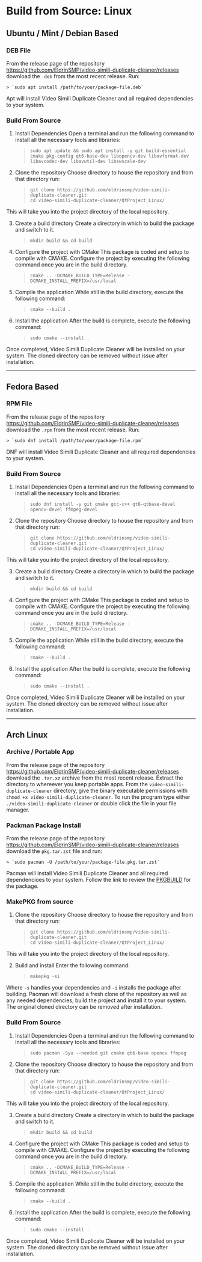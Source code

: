 # Build from Source: Linux

## Ubuntu / Mint / Debian Based

### DEB File

From the release page of the repository <https://github.com/EldrinSMP/video-simili-duplicate-cleaner/releases> download the `.deb` from the most recent release. Run:

    > `sudo apt install /path/to/your/package-file.deb`

Apt will install Video Simili Duplicate Cleaner and all required dependencies to your system.

### Build From Source

1. Install Dependencies
Open a terminal and run the following command to install all the necessary tools and libraries:

    > `sudo apt update && sudo apt install -y git build-essential cmake pkg-config qt6-base-dev libopencv-dev libavformat-dev libavcodec-dev libavutil-dev libswscale-dev`

2. Clone the repository
Choose directory to house the repository and from that directory run:

    > ```
    > git clone https://github.com/eldrinsmp/video-simili-duplicate-cleaner.git
    > cd video-simili-duplicate-cleaner/QtProject_Linux/
    > ```

This will take you into the project directory of the local repository.

3. Create a build directory
Create a directory in which to build the package and switch to it.

    > `mkdir build && cd build`

4. Configure the project with CMake
This package is coded and setup to compile with CMAKE. Configure the project by executing the following command once you are in the build directory.

    > `cmake .. -DCMAKE_BUILD_TYPE=Release -DCMAKE_INSTALL_PREFIX=/usr/local`

5. Compile the application
While still in the build directory, execute the following command:

    > `cmake --build .`

5. Install the application
After the build is complete, execute the following command:

    > `sudo cmake --install .`

Once completed, Video Simili Duplicate Cleaner will be installed on your system. The cloned directory can be removed without issue after installation.

---

## Fedora Based

### RPM File

From the release page of the repository <https://github.com/EldrinSMP/video-simili-duplicate-cleaner/releases> download the `.rpm` from the most recent release. Run:

    > `sudo dnf install /path/to/your/package-file.rpm`

DNF will install Video Simili Duplicate Cleaner and all required dependencies to your system.

### Build From Source

1. Install Dependencies
Open a terminal and run the following command to install all the necessary tools and libraries:

    > `sudo dnf install -y git cmake gcc-c++ qt6-qtbase-devel opencv-devel ffmpeg-devel`

2. Clone the repository
Choose directory to house the repository and from that directory run:

    > ```
    > git clone https://github.com/eldrinsmp/video-simili-duplicate-cleaner.git
    > cd video-simili-duplicate-cleaner/QtProject_Linux/
    > ```

This will take you into the project directory of the local repository.

3. Create a build directory
Create a directory in which to build the package and switch to it.

    > `mkdir build && cd build`

4. Configure the project with CMake
This package is coded and setup to compile with CMAKE. Configure the project by executing the following command once you are in the build directory.

    > `cmake .. -DCMAKE_BUILD_TYPE=Release -DCMAKE_INSTALL_PREFIX=/usr/local`

5. Compile the application
While still in the build directory, execute the following command:

    > `cmake --build .`

5. Install the application
After the build is complete, execute the following command:

    > `sudo cmake --install .`

Once completed, Video Simili Duplicate Cleaner will be installed on your system. The cloned directory can be removed without issue after installation.

---

## Arch Linux

### Archive / Portable App

From the release page of the repository <https://github.com/EldrinSMP/video-simili-duplicate-cleaner/releases> download the `.tar.xz` archive from the most recent release. Extract the directory to whereever you keep portable apps. From the `video-simili-duplicate-cleaner` directory, give the binary executable permissions with `chmod +x video-simili-duplicate-cleaner`. To run the program type either `./video-simili-duplicate-cleaner` or double click the file in your file manager.

### Packman Package Install

From the release page of the repository <https://github.com/EldrinSMP/video-simili-duplicate-cleaner/releases> download the `pkg.tar.zst` file and run:

    > `sudo pacman -U /path/to/your/package-file.pkg.tar.zst` 

Pacman will install Video Simili Duplicate Cleaner and all required dependencioes to your system. Follow the link to review the [PKGBUILD](https://github.com/EldrinSMP/video-simili-duplicate-cleaner/blob/4995e70011f15ef350e254d5f6af3aa83a4aa005/QtProject_Linux/PKGBUILD) for the package.

### MakePKG from source

1. Clone the repository
Choose directory to house the repository and from that directory run:

    > ```
    > git clone https://github.com/eldrinsmp/video-simili-duplicate-cleaner.git
    > cd video-simili-duplicate-cleaner/QtProject_Linux/
    > ```

This will take you into the project directory of the local repository.

2. Build and install
Enter the following command:

    > `makepkg -si`

Where `-s` handles your dependencies and `-i` installs the package after building. Pacman will download a fresh clone of the repository as well as any needed dependencies, build the project and install it to your system. The original cloned directory can be removed after installation.

### Build From Source

1. Install Dependencies
Open a terminal and run the following command to install all the necessary tools and libraries:

    > `sudo pacman -Syu --needed git cmake qt6-base opencv ffmpeg`

2. Clone the repository
Choose directory to house the repository and from that directory run:

    > ```
    > git clone https://github.com/eldrinsmp/video-simili-duplicate-cleaner.git
    > cd video-simili-duplicate-cleaner/QtProject_Linux/
    > ```

This will take you into the project directory of the local repository.

3. Create a build directory
Create a directory in which to build the package and switch to it.

    > `mkdir build && cd build`

4. Configure the project with CMake
This package is coded and setup to compile with CMAKE. Configure the project by executing the following command once you are in the build directory.

    > `cmake .. -DCMAKE_BUILD_TYPE=Release -DCMAKE_INSTALL_PREFIX=/usr/local`

5. Compile the application
While still in the build directory, execute the following command:

    > `cmake --build .`

5. Install the application
After the build is complete, execute the following command:

    > `sudo cmake --install .`

Once completed, Video Simili Duplicate Cleaner will be installed on your system. The cloned directory can be removed without issue after installation.
